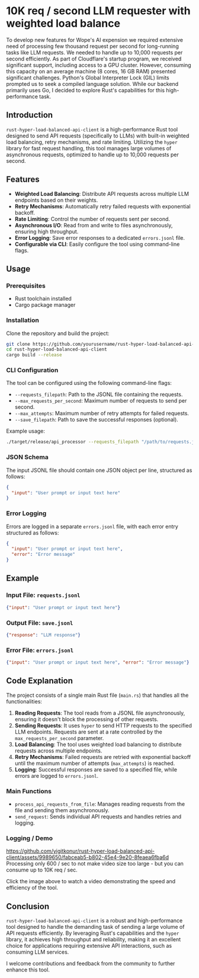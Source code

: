 # 10K req / second LLM requester with weighted load balance

To develop new features for Wope's AI expension we required extensive need of processing few thousand request per second for long-running tasks like LLM requests. We needed to handle up to 10,000 requests per second efficiently. As part of Cloudflare's startup program, we received significant support, including access to a GPU cluster. However, consuming this capacity on an average machine (8 cores, 16 GB RAM) presented significant challenges. Python's Global Interpreter Lock (GIL) limits prompted us to seek a compiled language solution. While our backend primarily uses Go, I decided to explore Rust's capabilities for this high-performance task.

## Introduction

`rust-hyper-load-balanced-api-client` is a high-performance Rust tool designed to send API requests (specifically to LLMs) with built-in weighted load balancing, retry mechanisms, and rate limiting. Utilizing the `hyper` library for fast request handling, this tool manages large volumes of asynchronous requests, optimized to handle up to 10,000 requests per second.

## Features

- **Weighted Load Balancing**: Distribute API requests across multiple LLM endpoints based on their weights.
- **Retry Mechanisms**: Automatically retry failed requests with exponential backoff.
- **Rate Limiting**: Control the number of requests sent per second.
- **Asynchronous I/O**: Read from and write to files asynchronously, ensuring high throughput.
- **Error Logging**: Save error responses to a dedicated `errors.jsonl` file.
- **Configurable via CLI**: Easily configure the tool using command-line flags.

## Usage

### Prerequisites

- Rust toolchain installed
- Cargo package manager

### Installation

Clone the repository and build the project:

```sh
git clone https://github.com/yourusername/rust-hyper-load-balanced-api-client.git
cd rust-hyper-load-balanced-api-client
cargo build --release
```

### CLI Configuration

The tool can be configured using the following command-line flags:

- `--requests_filepath`: Path to the JSONL file containing the requests.
- `--max_requests_per_second`: Maximum number of requests to send per second.
- `--max_attempts`: Maximum number of retry attempts for failed requests.
- `--save_filepath`: Path to save the successful responses (optional).

Example usage:

```sh
./target/release/api_processor --requests_filepath "/path/to/requests.jsonl" --max_requests_per_second 10000 --max_attempts 3 --save_filepath "/path/to/save.jsonl"
```

### JSON Schema

The input JSONL file should contain one JSON object per line, structured as follows:

```json
{
  "input": "User prompt or input text here"
}
```

### Error Logging

Errors are logged in a separate `errors.jsonl` file, with each error entry structured as follows:

```json
{
  "input": "User prompt or input text here",
  "error": "Error message"
}
```

## Example

### Input File: `requests.jsonl`

```json
{"input": "User prompt or input text here"}
```

### Output File: `save.jsonl`

```json
{"response": "LLM response"}
```

### Error File: `errors.jsonl`

```json
{"input": "User prompt or input text here", "error": "Error message"}
```

## Code Explanation

The project consists of a single main Rust file (`main.rs`) that handles all the functionalities:

1. **Reading Requests**: The tool reads from a JSONL file asynchronously, ensuring it doesn't block the processing of other requests.
2. **Sending Requests**: It uses `hyper` to send HTTP requests to the specified LLM endpoints. Requests are sent at a rate controlled by the `max_requests_per_second` parameter.
3. **Load Balancing**: The tool uses weighted load balancing to distribute requests across multiple endpoints.
4. **Retry Mechanisms**: Failed requests are retried with exponential backoff until the maximum number of attempts (`max_attempts`) is reached.
5. **Logging**: Successful responses are saved to a specified file, while errors are logged to `errors.jsonl`.

### Main Functions

- `process_api_requests_from_file`: Manages reading requests from the file and sending them asynchronously.
- `send_request`: Sends individual API requests and handles retries and logging.

### Logging / Demo

https://github.com/yigitkonur/rust-hyper-load-balanced-api-client/assets/9989650/fabceab5-b802-45e4-9e20-8feaea6fba6d
Processing only 600 / sec to not make video size too large - but you can consume up to 10K req / sec.

Click the image above to watch a video demonstrating the speed and efficiency of the tool.

## Conclusion

`rust-hyper-load-balanced-api-client` is a robust and high-performance tool designed to handle the demanding task of sending a large volume of API requests efficiently. By leveraging Rust's capabilities and the `hyper` library, it achieves high throughput and reliability, making it an excellent choice for applications requiring extensive API interactions, such as consuming LLM services.

I welcome contributions and feedback from the community to further enhance this tool.
